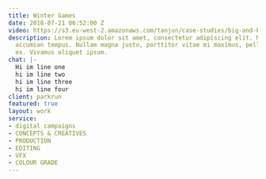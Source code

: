 ```yaml
---
title: Winter Games 
date: 2018-07-21 06:52:00 Z
video: https://s3.eu-west-2.amazonaws.com/tanjun/case-studies/big-and-bold/reel
description: Lorem ipsum dolor sit amet, consectetur adipiscing elit. Morbi laoreet
  accumsan tempus. Nullam magna justo, porttitor vitae mi maximus, pellentesque tristique
  ex. Vivamus aliquet ipsum.
chat: |-
  Hi im line one  
  hi im line two  
  hi im line three  
  hi im line four  
client: parkrun
featured: true
layout: work
service:
- digital campaigns
- CONCEPTS & CREATIVES
- PRODUCTION
- EDITING
- VFX
- COLOUR GRADE
---
```


